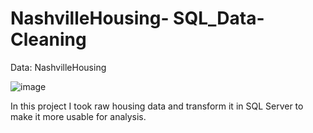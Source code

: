 # NashvilleHousing- SQL_Data-Cleaning
Data: NashvilleHousing

![image](https://user-images.githubusercontent.com/26314764/149235985-6ae5cf05-2e66-40b4-982d-6c8b7f36afdc.png)

In this project I took raw housing data and transform it in SQL Server to make it more usable for analysis.
